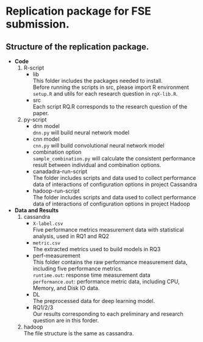 # Replication package for FSE submission.

## Structure of the replication package. 
- **Code**
    1. R-script
        - lib        <br />
            This folder includes the packages needed to install.  <br /> 
            Before running the scripts in src, please import R environment `setup.R` and utils for each research question in `rqX-lib.R`.<br />
        - src  <br />
            Each script RQ.R corresponds to the research question of the paper.
     2. py-script
        - dnn model <br />
            `dnn.py` will build neural network model
        - cnn model <br />
            `cnn.py` will build convolutional neural network model
        - combination option <br />
            `sample_combination.py` will calculate the consistent performance result between individual and combination options.
        - canadadra-run-script <br />
            The folder includes scripts and data used to collect performance data of interactions of configuration options in project Cassandra
        - hadoop-run-script <br />
            The folder includes scripts and data used to collect performance data of interactions of configuration options in project Hadoop
- **Data and Results**
    1. cassandra
        - `X-label.csv`  <br />
            Five performance metrics measurement data with statistical analysis, used in RQ1 and RQ2
        - `metric.csv` <br />
            The extracted metrics used to build models in RQ3           
        - perf-measurement  <br />
            This folder contains the raw performance measurement data, including five performance metrics.  <br />
            `runtime.out`: response time measurement data  <br />
            `performance.out`: performance metric data, including CPU, Memory, and Disk IO data.  <br />
        - DL <br />
            The preprocessed data for deep learning model.
        - RQ1/2/3 <br />
            Our results corresponding to each preliminary and research question are in this forder. 
    2. hadoop <br />
            The file structure is the same as cassandra. 

